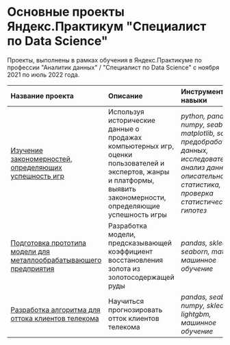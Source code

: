# Основные проекты Яндекс.Практикум "Специалист по Data Science"

Проекты, выполнены в рамках обучения в Яндекс.Практикуме по профессии "Аналитик данных" / "Специалист по Data Science" с ноября 2021 по июль 2022 года.

| Название проекта | Описание | Инструменты и навыки | 
| :---------------------- | :---------------------- | :---------------------- |
| [Изучение закономерностей, определяющих успешность игр](success_games) | Используя исторические данные о продажах компьютерных игр, оценки пользователей и экспертов, жанры и платформы, выявить закономерности, определяющие успешность игры  | *python, pandas, numpy, seaborn, matplotlib, scipy, предобработка данных, исследовательский анализ данных, описательная статистика, проверка статистических гипотез* |
| [Подготовка прототипа модели для металлообрабатывающего предприятия](metalworking_enterprise) | Разработка модели, предсказывающей коэффициент восстановления золота из золотосодержащей руды | *pandas, sklearn, seaborn, matplotlib, машинное обучение* |
| [Разработка алгоритма для оттока клиентов телекома](outflow_operator_customers) | Научиться прогнозировать отток клиентов телекома| *pandas, seaborn, numpy, sklearn, lightgbm, машинное обучение* |